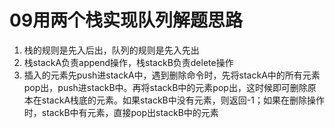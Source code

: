 # 09用两个栈实现队列解题思路
1. 栈的规则是先入后出，队列的规则是先入先出
2. 栈stackA负责append操作，栈stackB负责delete操作
3. 插入的元素先push进stackA中，遇到删除命令时，先将stackA中的所有元素pop出，push进stackB中。再将stackB中的元素pop出，这时候即可删除原本在stackA栈底的元素。如果stackB中没有元素，则返回-1；如果在删除操作时，stackB中有元素，直接pop出stackB中的元素
